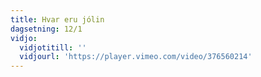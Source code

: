```yaml
---
title: Hvar eru jólin
dagsetning: 12/1
vidjo:
  vidjotitill: ''
  vidjourl: 'https://player.vimeo.com/video/376560214'
---
```



